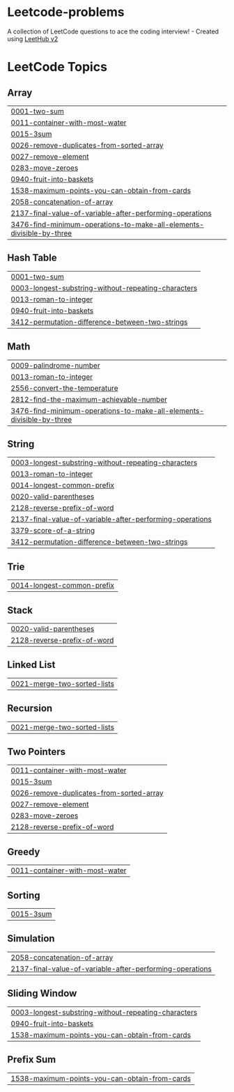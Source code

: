 # Leetcode-problems
A collection of LeetCode questions to ace the coding interview! - Created using [LeetHub v2](https://github.com/arunbhardwaj/LeetHub-2.0)

<!---LeetCode Topics Start-->
# LeetCode Topics
## Array
|  |
| ------- |
| [0001-two-sum](https://github.com/Shuhei-Shibahara/Leetcode-problems/tree/master/0001-two-sum) |
| [0011-container-with-most-water](https://github.com/Shuhei-Shibahara/Leetcode-problems/tree/master/0011-container-with-most-water) |
| [0015-3sum](https://github.com/Shuhei-Shibahara/Leetcode-problems/tree/master/0015-3sum) |
| [0026-remove-duplicates-from-sorted-array](https://github.com/Shuhei-Shibahara/Leetcode-problems/tree/master/0026-remove-duplicates-from-sorted-array) |
| [0027-remove-element](https://github.com/Shuhei-Shibahara/Leetcode-problems/tree/master/0027-remove-element) |
| [0283-move-zeroes](https://github.com/Shuhei-Shibahara/Leetcode-problems/tree/master/0283-move-zeroes) |
| [0940-fruit-into-baskets](https://github.com/Shuhei-Shibahara/Leetcode-problems/tree/master/0940-fruit-into-baskets) |
| [1538-maximum-points-you-can-obtain-from-cards](https://github.com/Shuhei-Shibahara/Leetcode-problems/tree/master/1538-maximum-points-you-can-obtain-from-cards) |
| [2058-concatenation-of-array](https://github.com/Shuhei-Shibahara/Leetcode-problems/tree/master/2058-concatenation-of-array) |
| [2137-final-value-of-variable-after-performing-operations](https://github.com/Shuhei-Shibahara/Leetcode-problems/tree/master/2137-final-value-of-variable-after-performing-operations) |
| [3476-find-minimum-operations-to-make-all-elements-divisible-by-three](https://github.com/Shuhei-Shibahara/Leetcode-problems/tree/master/3476-find-minimum-operations-to-make-all-elements-divisible-by-three) |
## Hash Table
|  |
| ------- |
| [0001-two-sum](https://github.com/Shuhei-Shibahara/Leetcode-problems/tree/master/0001-two-sum) |
| [0003-longest-substring-without-repeating-characters](https://github.com/Shuhei-Shibahara/Leetcode-problems/tree/master/0003-longest-substring-without-repeating-characters) |
| [0013-roman-to-integer](https://github.com/Shuhei-Shibahara/Leetcode-problems/tree/master/0013-roman-to-integer) |
| [0940-fruit-into-baskets](https://github.com/Shuhei-Shibahara/Leetcode-problems/tree/master/0940-fruit-into-baskets) |
| [3412-permutation-difference-between-two-strings](https://github.com/Shuhei-Shibahara/Leetcode-problems/tree/master/3412-permutation-difference-between-two-strings) |
## Math
|  |
| ------- |
| [0009-palindrome-number](https://github.com/Shuhei-Shibahara/Leetcode-problems/tree/master/0009-palindrome-number) |
| [0013-roman-to-integer](https://github.com/Shuhei-Shibahara/Leetcode-problems/tree/master/0013-roman-to-integer) |
| [2556-convert-the-temperature](https://github.com/Shuhei-Shibahara/Leetcode-problems/tree/master/2556-convert-the-temperature) |
| [2812-find-the-maximum-achievable-number](https://github.com/Shuhei-Shibahara/Leetcode-problems/tree/master/2812-find-the-maximum-achievable-number) |
| [3476-find-minimum-operations-to-make-all-elements-divisible-by-three](https://github.com/Shuhei-Shibahara/Leetcode-problems/tree/master/3476-find-minimum-operations-to-make-all-elements-divisible-by-three) |
## String
|  |
| ------- |
| [0003-longest-substring-without-repeating-characters](https://github.com/Shuhei-Shibahara/Leetcode-problems/tree/master/0003-longest-substring-without-repeating-characters) |
| [0013-roman-to-integer](https://github.com/Shuhei-Shibahara/Leetcode-problems/tree/master/0013-roman-to-integer) |
| [0014-longest-common-prefix](https://github.com/Shuhei-Shibahara/Leetcode-problems/tree/master/0014-longest-common-prefix) |
| [0020-valid-parentheses](https://github.com/Shuhei-Shibahara/Leetcode-problems/tree/master/0020-valid-parentheses) |
| [2128-reverse-prefix-of-word](https://github.com/Shuhei-Shibahara/Leetcode-problems/tree/master/2128-reverse-prefix-of-word) |
| [2137-final-value-of-variable-after-performing-operations](https://github.com/Shuhei-Shibahara/Leetcode-problems/tree/master/2137-final-value-of-variable-after-performing-operations) |
| [3379-score-of-a-string](https://github.com/Shuhei-Shibahara/Leetcode-problems/tree/master/3379-score-of-a-string) |
| [3412-permutation-difference-between-two-strings](https://github.com/Shuhei-Shibahara/Leetcode-problems/tree/master/3412-permutation-difference-between-two-strings) |
## Trie
|  |
| ------- |
| [0014-longest-common-prefix](https://github.com/Shuhei-Shibahara/Leetcode-problems/tree/master/0014-longest-common-prefix) |
## Stack
|  |
| ------- |
| [0020-valid-parentheses](https://github.com/Shuhei-Shibahara/Leetcode-problems/tree/master/0020-valid-parentheses) |
| [2128-reverse-prefix-of-word](https://github.com/Shuhei-Shibahara/Leetcode-problems/tree/master/2128-reverse-prefix-of-word) |
## Linked List
|  |
| ------- |
| [0021-merge-two-sorted-lists](https://github.com/Shuhei-Shibahara/Leetcode-problems/tree/master/0021-merge-two-sorted-lists) |
## Recursion
|  |
| ------- |
| [0021-merge-two-sorted-lists](https://github.com/Shuhei-Shibahara/Leetcode-problems/tree/master/0021-merge-two-sorted-lists) |
## Two Pointers
|  |
| ------- |
| [0011-container-with-most-water](https://github.com/Shuhei-Shibahara/Leetcode-problems/tree/master/0011-container-with-most-water) |
| [0015-3sum](https://github.com/Shuhei-Shibahara/Leetcode-problems/tree/master/0015-3sum) |
| [0026-remove-duplicates-from-sorted-array](https://github.com/Shuhei-Shibahara/Leetcode-problems/tree/master/0026-remove-duplicates-from-sorted-array) |
| [0027-remove-element](https://github.com/Shuhei-Shibahara/Leetcode-problems/tree/master/0027-remove-element) |
| [0283-move-zeroes](https://github.com/Shuhei-Shibahara/Leetcode-problems/tree/master/0283-move-zeroes) |
| [2128-reverse-prefix-of-word](https://github.com/Shuhei-Shibahara/Leetcode-problems/tree/master/2128-reverse-prefix-of-word) |
## Greedy
|  |
| ------- |
| [0011-container-with-most-water](https://github.com/Shuhei-Shibahara/Leetcode-problems/tree/master/0011-container-with-most-water) |
## Sorting
|  |
| ------- |
| [0015-3sum](https://github.com/Shuhei-Shibahara/Leetcode-problems/tree/master/0015-3sum) |
## Simulation
|  |
| ------- |
| [2058-concatenation-of-array](https://github.com/Shuhei-Shibahara/Leetcode-problems/tree/master/2058-concatenation-of-array) |
| [2137-final-value-of-variable-after-performing-operations](https://github.com/Shuhei-Shibahara/Leetcode-problems/tree/master/2137-final-value-of-variable-after-performing-operations) |
## Sliding Window
|  |
| ------- |
| [0003-longest-substring-without-repeating-characters](https://github.com/Shuhei-Shibahara/Leetcode-problems/tree/master/0003-longest-substring-without-repeating-characters) |
| [0940-fruit-into-baskets](https://github.com/Shuhei-Shibahara/Leetcode-problems/tree/master/0940-fruit-into-baskets) |
| [1538-maximum-points-you-can-obtain-from-cards](https://github.com/Shuhei-Shibahara/Leetcode-problems/tree/master/1538-maximum-points-you-can-obtain-from-cards) |
## Prefix Sum
|  |
| ------- |
| [1538-maximum-points-you-can-obtain-from-cards](https://github.com/Shuhei-Shibahara/Leetcode-problems/tree/master/1538-maximum-points-you-can-obtain-from-cards) |
<!---LeetCode Topics End-->